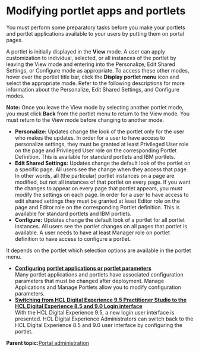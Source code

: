# Modifying portlet apps and portlets

You must perform some preparatory tasks before you make your portlets and portlet applications available to your users by putting them on portal pages.

A portlet is initially displayed in the **View** mode. A user can apply customization to individual, selected, or all instances of the portlet by leaving the View mode and entering into the Personalize, Edit Shared Settings, or Configure mode as appropriate. To access these other modes, hover over the portlet title bar, click the **Display portlet menu** icon and select the appropriate mode. Refer to the following descriptions for more information about the Personalize, Edit Shared Settings, and Configure modes.

**Note:** Once you leave the View mode by selecting another portlet mode, you must click **Back** from the portlet menu to return to the View mode. You must return to the View mode before changing to another mode.

-   **Personalize:** Updates change the look of the portlet only for the user who makes the updates. In order for a user to have access to personalize settings, they must be granted at least Privileged User role on the page and Privileged User role on the corresponding Portlet Definition. This is available for standard portlets and IBM portlets.
-   **Edit Shared Settings:** Updates change the default look of the portlet on a specific page. All users see the change when they access that page. In other words, all \(the particular\) portlet instances on a page are modified, but not all instances of that portlet on every page. If you want the changes to appear on every page that portlet appears, you must modify the settings on each page. In order for a user to have access to edit shared settings they must be granted at least Editor role on the page and Editor role on the corresponding Portlet definition. This is available for standard portlets and IBM portlets.
-   **Configure:** Updates change the default look of a portlet for all portlet instances. All users see the portlet changes on all pages that portlet is available. A user needs to have at least Manager role on portlet definition to have access to configure a portlet.

It depends on the portlet which selection options are available in the portlet menu.

-   **[Configuring portlet applications or portlet parameters](../admin-system/portletapps_cfg.md)**  
Many portlet applications and portlets have associated configuration parameters that must be changed after deployment. Manage Applications and Manage Portlets allow you to modify configuration parameters.
-   **[Switching from HCL Digital Experience 9.5 Practitioner Studio to the HCL Digital Experience 8.5 and 9.0 Login interface](../admin-system/portletapps_changelogin.md)**  
With the HCL Digital Experience 9.5, a new login user interface is presented. HCL Digital Experience Administrators can switch back to the HCL Digital Experience 8.5 and 9.0 user interface by configuring the portlet.

**Parent topic:**[Portal administration](../practitioner_studio/administration.md)

